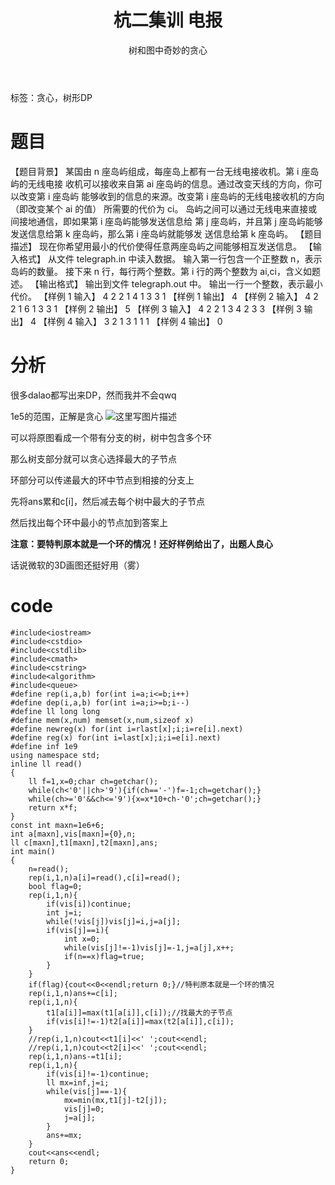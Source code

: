 ﻿---
title: 杭二集训 电报
subtitle: "树和图中奇妙的贪心"
tags: 
 - 树形DP
 - 贪心
grammar_cjkRuby: true
catalog: true
layout:  post
header-img: "img/header/P10.jpg"
preview-img: "/img/preview/P10.jpg"
---
标签：贪心，树形DP

# 题目
【题目背景】
某国由 n 座岛屿组成，每座岛上都有一台无线电接收机。第 i 座岛屿的无线电接 收机可以接收来自第 ai 座岛屿的信息。通过改变天线的方向，你可以改变第 i 座岛屿 能够收到的信息的来源。改变第 i 座岛屿的无线电接收机的方向（即改变某个 ai 的值） 所需要的代价为 ci。 岛屿之间可以通过无线电来直接或间接地通信，即如果第 i 座岛屿能够发送信息给 第 j 座岛屿，并且第 j 座岛屿能够发送信息给第 k 座岛屿，那么第 i 座岛屿就能够发 送信息给第 k 座岛屿。
【题目描述】
现在你希望用最小的代价使得任意两座岛屿之间能够相互发送信息。
【输入格式】 从文件 telegraph.in 中读入数据。 输入第一行包含一个正整数 n，表示岛屿的数量。 接下来 n 行，每行两个整数。第 i 行的两个整数为 ai,ci，含义如题述。
【输出格式】 输出到文件 telegraph.out 中。 输出一行一个整数，表示最小代价。
【样例 1 输入】 
4 
2 2 
1 4 
1 3 
3 1
【样例 1 输出】 
4
【样例 2 输入】 
4 
2 2 
1 6 
1 3 
3 1
【样例 2 输出】 
5
【样例 3 输入】 
4 
2 2 
1 3 
4 2 
3 3
【样例 3 输出】 
4
【样例 4 输入】 
3 
2 1 
3 1 
1 1
【样例 4 输出】 
0

# 分析

很多dalao都写出来DP，然而我并不会qwq

1e5的范围，正解是贪心
![这里写图片描述](http://img.blog.csdn.net/20180108172436318?watermark/2/text/aHR0cDovL2Jsb2cuY3Nkbi5uZXQvcXdlcnR5MTEyNQ==/font/5a6L5L2T/fontsize/400/fill/I0JBQkFCMA==/dissolve/70/gravity/SouthEast)

可以将原图看成一个带有分支的树，树中包含多个环

那么树支部分就可以贪心选择最大的子节点

环部分可以传递最大的环中节点到相接的分支上

先将ans累和c[i]，然后减去每个树中最大的子节点

然后找出每个环中最小的节点加到答案上

**注意：要特判原本就是一个环的情况！还好样例给出了，出题人良心**

话说微软的3D画图还挺好用（雾）

# code

```
#include<iostream>
#include<cstdio>
#include<cstdlib>
#include<cmath>
#include<cstring>
#include<algorithm>
#include<queue>
#define rep(i,a,b) for(int i=a;i<=b;i++)
#define dep(i,a,b) for(int i=a;i>=b;i--)
#define ll long long
#define mem(x,num) memset(x,num,sizeof x)
#define newreg(x) for(int i=rlast[x];i;i=re[i].next)
#define reg(x) for(int i=last[x];i;i=e[i].next)
#define inf 1e9
using namespace std;
inline ll read()
{
	ll f=1,x=0;char ch=getchar();
	while(ch<'0'||ch>'9'){if(ch=='-')f=-1;ch=getchar();}
	while(ch>='0'&&ch<='9'){x=x*10+ch-'0';ch=getchar();}
	return x*f;
}
const int maxn=1e6+6;
int a[maxn],vis[maxn]={0},n;
ll c[maxn],t1[maxn],t2[maxn],ans;
int main()
{
	n=read();
	rep(i,1,n)a[i]=read(),c[i]=read();
	bool flag=0;
	rep(i,1,n){
		if(vis[i])continue;
		int j=i;
		while(!vis[j])vis[j]=i,j=a[j];
		if(vis[j]==i){
			int x=0;
			while(vis[j]!=-1)vis[j]=-1,j=a[j],x++;
			if(n==x)flag=true;
		}
	}
	if(flag){cout<<0<<endl;return 0;}//特判原本就是一个环的情况 
	rep(i,1,n)ans+=c[i];
	rep(i,1,n){
		t1[a[i]]=max(t1[a[i]],c[i]);//找最大的子节点 
		if(vis[i]!=-1)t2[a[i]]=max(t2[a[i]],c[i]); 
	}
	//rep(i,1,n)cout<<t1[i]<<' ';cout<<endl;
	//rep(i,1,n)cout<<t2[i]<<' ';cout<<endl;
	rep(i,1,n)ans-=t1[i];
	rep(i,1,n){
		if(vis[i]!=-1)continue;
		ll mx=inf,j=i;
		while(vis[j]==-1){
			mx=min(mx,t1[j]-t2[j]);
			vis[j]=0;
			j=a[j];
		}
		ans+=mx;
	}	
	cout<<ans<<endl;
	return 0;
}
```

